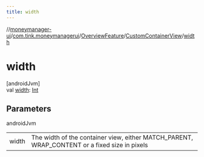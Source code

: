 ```yaml
---
title: width
---
```

//[moneymanager-ui](../../../../index.html)/[com.tink.moneymanagerui](../../index.html)/[OverviewFeature](../index.html)/[CustomContainerView](index.html)/[width](width.html)



# width



[androidJvm]\
val [width](width.html): [Int](https://kotlinlang.org/api/latest/jvm/stdlib/kotlin/-int/index.html)



## Parameters


androidJvm

| | |
|---|---|
| width | The width of the container view, either MATCH_PARENT, WRAP_CONTENT or a fixed size in pixels |




